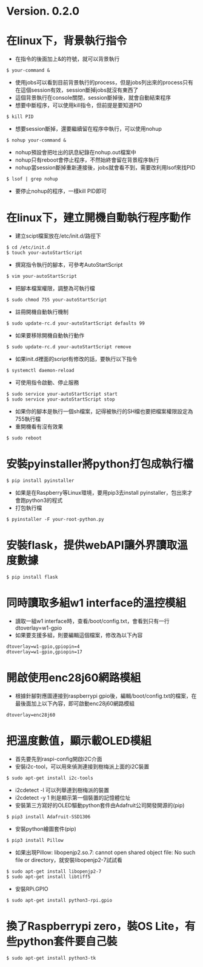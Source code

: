 # Version. 0.2.0
# 在linux下，背景執行指令
- 在指令的後面加上&的符號，就可以背景執行
```
$ your-command &
```
- 使用jobs可以看到目前背景執行的process，但是jobs列出來的process只有在這個session有效，session斷掉jobs就沒有東西了
- 這個背景執行在console關閉，session斷掉後，就會自動結束程序
- 想要中斷程序，可以使用kill指令，但前提是要知道PID
```
$ kill PID
```
- 想要session斷掉，還要繼續留在程序中執行，可以使用nohup
```
$ nohup your-command &
```
- nohup預設會把吐出的訊息紀錄在nohup.out檔案中
- nohup只有reboot會停止程序，不然始終會留在背景程序執行
- nohup當session斷掉重新連接後，jobs就會看不到，需要改利用lsof來找PID
```
$ lsof | grep nohup
```
- 要停止nohup的程序，一樣kill PID即可

# 在linux下，建立開機自動執行程序動作
- 建立scipt檔案放在/etc/init.d/路徑下
```
$ cd /etc/init.d
$ touch your-autoStartScript
```
- 撰寫指令執行的腳本，可參考AutoStartScript
```
$ vim your-autoStartScript
```
- 把腳本檔案權限，調整為可執行檔
```
$ sudo chmod 755 your-autoStartScript
```
- 註冊開機自動執行機制
```
$ sudo update-rc.d your-autoStartScript defaults 99
```
- 如果要移除開機自動執行動作
```
$ sudo update-rc.d your-autoStartScript remove
```
- 如果init.d裡面的script有修改的話，要執行以下指令
```
$ systemctl daemon-reload
```
- 可使用指令啟動、停止服務
```
$ sudo service your-autoStartScript start
$ sudo service your-autoStartScript stop
```
- 如果你的腳本是執行一個sh檔案，記得被執行的SH檔也要把檔案權限設定為755執行檔
- 重開機看有沒有效果
```
$ sudo reboot
```

# 安裝pyinstaller將python打包成執行檔
```
$ pip install pyinstaller
```
- 如果是在Raspberry等Linux環境，要用pip3去install pyinstaller，包出來才會跑python3的程式
- 打包執行檔
```
$ pyinstaller -F your-root-python.py
```

# 安裝flask，提供webAPI讓外界讀取溫度數據
```
$ pip install flask
```

# 同時讀取多組w1 interface的溫控模組
- 讀取一組w1 interface時，查看/boot/config.txt，會看到只有一行dtoverlay=w1-gpio
- 如果要支援多組，則要編輯這個檔案，修改為以下內容
```
dtoverlay=w1-gpio,gpiopin=4
dtoverlay=w1-gpio,gpiopin=17
```

# 開啟使用enc28j60網路模組
- 根據針腳對應圖連接到raspberrypi gpio後，編輯/boot/config.txt的檔案，在最後面加上以下內容，即可啟動enc28j60網路模組
```
dtoverlay=enc28j60
```

# 把溫度數值，顯示載OLED模組
- 首先要先到raspi-config開啟i2C介面
- 安裝i2c-tool，可以用來偵測連接到樹梅派上面的i2C裝置
```
$ sudo apt-get install i2c-tools
```
- i2cdetect -l 可以列舉連到樹梅派的裝置
- i2cdetect -y 1 則是顯示第一個裝置的記憶體位址
- 安裝第三方寫好的OLED驅動python套件由Adafruit公司開發開源的(pip)
```
$ pip3 install Adafruit-SSD1306
```
- 安裝python繪圖套件(pip)
```
$ pip3 install Pillow
```
- 如果出現Pillow: libopenjp2.so.7: cannot open shared object file: No such file or directory，就安裝libopenjp2-7試試看
```
$ sudo apt-get install libopenjp2-7
$ sudo apt-get install libtiff5
```
- 安裝RPi.GPIO
```
$ sudo apt-get install python3-rpi.gpio
```

# 換了Raspberrypi zero，裝OS Lite，有些python套件要自己裝
```
$ sudo apt-get install python3-tk
```
